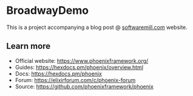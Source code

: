 # BroadwayDemo

This is a project accompanying a blog post @ [softwaremill.com](https://softwaremill.com/constructing-effective-data-processing-workflows-using-elixir-and-broadway/) website.


## Learn more

  * Official website: https://www.phoenixframework.org/
  * Guides: https://hexdocs.pm/phoenix/overview.html
  * Docs: https://hexdocs.pm/phoenix
  * Forum: https://elixirforum.com/c/phoenix-forum
  * Source: https://github.com/phoenixframework/phoenix
